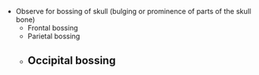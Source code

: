 - Observe for bossing of skull (bulging or prominence of parts of the skull bone)
	- Frontal bossing
	- Parietal bossing
	- Occipital bossing
		-